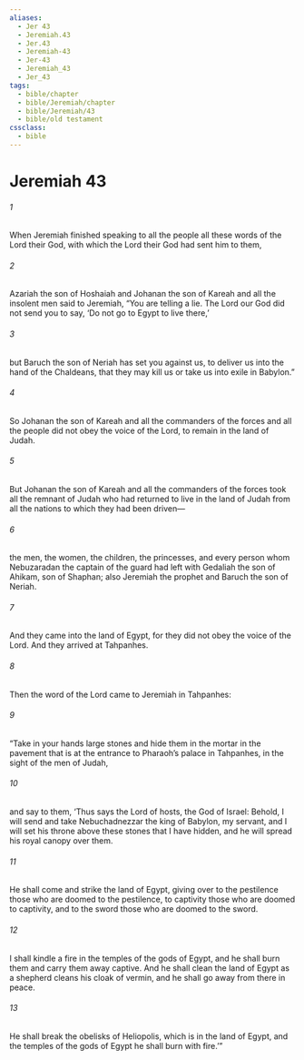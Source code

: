 ```yaml
---
aliases:
  - Jer 43
  - Jeremiah.43
  - Jer.43
  - Jeremiah-43
  - Jer-43
  - Jeremiah_43
  - Jer_43
tags:
  - bible/chapter
  - bible/Jeremiah/chapter
  - bible/Jeremiah/43
  - bible/old testament
cssclass:
  - bible
---
```


# Jeremiah 43

###### 1
When Jeremiah finished speaking to all the people all these words of the Lord their God, with which the Lord their God had sent him to them,
###### 2
Azariah the son of Hoshaiah and Johanan the son of Kareah and all the insolent men said to Jeremiah, “You are telling a lie. The Lord our God did not send you to say, ‘Do not go to Egypt to live there,’
###### 3
but Baruch the son of Neriah has set you against us, to deliver us into the hand of the Chaldeans, that they may kill us or take us into exile in Babylon.”
###### 4
So Johanan the son of Kareah and all the commanders of the forces and all the people did not obey the voice of the Lord, to remain in the land of Judah.
###### 5
But Johanan the son of Kareah and all the commanders of the forces took all the remnant of Judah who had returned to live in the land of Judah from all the nations to which they had been driven—
###### 6
the men, the women, the children, the princesses, and every person whom Nebuzaradan the captain of the guard had left with Gedaliah the son of Ahikam, son of Shaphan; also Jeremiah the prophet and Baruch the son of Neriah.
###### 7
And they came into the land of Egypt, for they did not obey the voice of the Lord. And they arrived at Tahpanhes.
###### 8
Then the word of the Lord came to Jeremiah in Tahpanhes:
###### 9
“Take in your hands large stones and hide them in the mortar in the pavement that is at the entrance to Pharaoh’s palace in Tahpanhes, in the sight of the men of Judah,
###### 10
and say to them, ‘Thus says the Lord of hosts, the God of Israel: Behold, I will send and take Nebuchadnezzar the king of Babylon, my servant, and I will set his throne above these stones that I have hidden, and he will spread his royal canopy over them.
###### 11
He shall come and strike the land of Egypt, giving over to the pestilence those who are doomed to the pestilence, to captivity those who are doomed to captivity, and to the sword those who are doomed to the sword.
###### 12
I shall kindle a fire in the temples of the gods of Egypt, and he shall burn them and carry them away captive. And he shall clean the land of Egypt as a shepherd cleans his cloak of vermin, and he shall go away from there in peace.
###### 13
He shall break the obelisks of Heliopolis, which is in the land of Egypt, and the temples of the gods of Egypt he shall burn with fire.’”



